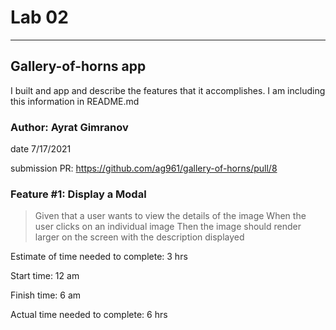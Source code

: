 # Lab 02

---------

## Gallery-of-horns app

I built and app and describe the features that it accomplishes. I am including this information in README.md

### Author: Ayrat Gimranov

date 7/17/2021

submission PR: https://github.com/ag961/gallery-of-horns/pull/8

### Feature #1: Display a Modal

> Given that a user wants to view the details of the image
When the user clicks on an individual image
Then the image should render larger on the screen with the description displayed

Estimate of time needed to complete: 3 hrs

Start time: 12 am

Finish time: 6 am

Actual time needed to complete: 6 hrs
